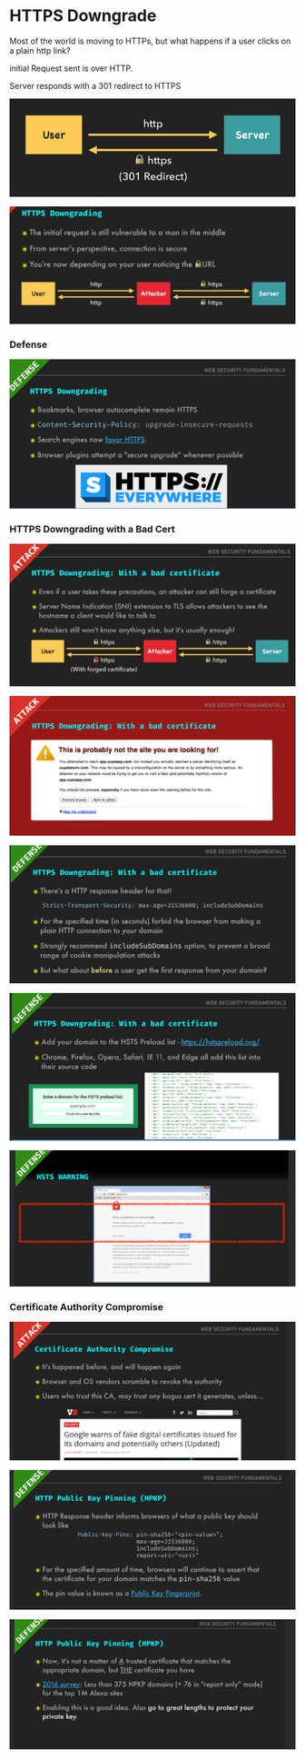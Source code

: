 # HTTPS Downgrade

Most of the world is moving to HTTPs, but what happens if a user clicks on a plain http link?

initial Request sent is over HTTP.

Server responds with a 301 redirect to HTTPS

![163257e3b929518814a8fdbfc0c69efa.png](163257e3b929518814a8fdbfc0c69efa.png)

![0b5b6c3cd50eaed368f8a5832fc0605b.png](0b5b6c3cd50eaed368f8a5832fc0605b.png)

### Defense 
![6a6bea613d10f1db365fd9ce8c3a0a45.png](6a6bea613d10f1db365fd9ce8c3a0a45.png)

### HTTPS Downgrading with a Bad Cert

![824462fc3fc19ff280a07d6b5c5edf88.png](824462fc3fc19ff280a07d6b5c5edf88.png)

![a1b4490d84905e84beb6243a9926e926.png](a1b4490d84905e84beb6243a9926e926.png)

![32bf2e110bd7f7f8c88909c4c9795c4f.png](32bf2e110bd7f7f8c88909c4c9795c4f.png)

![84df9497c0219e01c5ad68554c0f4a89.png](84df9497c0219e01c5ad68554c0f4a89.png)

![5158ed85e399103696e4ad89e314e799.png](5158ed85e399103696e4ad89e314e799.png)

### Certificate Authority Compromise

![4fbe664f778d6c701074ded3ee95e26e.png](4fbe664f778d6c701074ded3ee95e26e.png)

![596b43ae72715d25a0af4359a98b1476.png](596b43ae72715d25a0af4359a98b1476.png)

![e165539c2d6a3276630411971d967f5d.png](e165539c2d6a3276630411971d967f5d.png)

